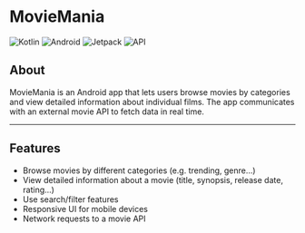 # MovieMania

![Kotlin](https://img.shields.io/badge/Kotlin-7F52FF?style=for-the-badge&logo=kotlin&logoColor=white)
![Android](https://img.shields.io/badge/Android-11-green?style=for-the-badge&logo=android&logoColor=white)
![Jetpack](https://img.shields.io/badge/Android%20Jetpack-blue?style=for-the-badge&logo=android)
![API](https://img.shields.io/badge/API-TMDB-blue?style=for-the-badge&logo=themoviedatabase)

## About

MovieMania is an Android app that lets users browse movies by categories and view detailed information about individual films. The app communicates with an external movie API to fetch data in real time.  

---

## Features

- Browse movies by different categories (e.g. trending, genre...)  
- View detailed information about a movie (title, synopsis, release date, rating...)  
- Use search/filter features  
- Responsive UI for mobile devices  
- Network requests to a movie API   


